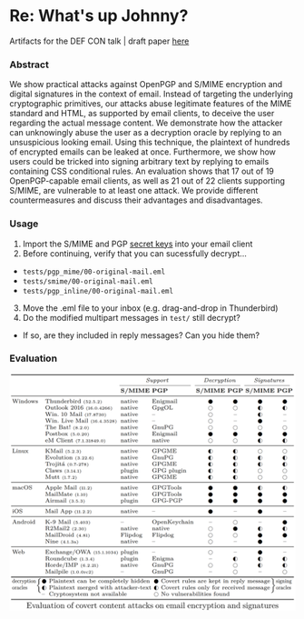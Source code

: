 # Re: What's up Johnny?
Artifacts for the DEF CON talk | draft paper [here](https://arxiv.org/abs/1904.07550)

### Abstract

We show practical attacks against OpenPGP and S/MIME encryption and digital signatures in the context of email. Instead of targeting the underlying cryptographic primitives, our attacks abuse legitimate features of the MIME standard and HTML, as supported by email clients, to deceive the user regarding the actual message content. We demonstrate how the attacker can unknowingly abuse the user as a decryption oracle by replying to an unsuspicious looking email. Using this technique, the plaintext of hundreds of encrypted emails can be leaked at once. Furthermore, we show how users could be tricked into signing arbitrary text by replying to emails containing CSS conditional rules. An evaluation shows that 17 out of 19 OpenPGP-capable email clients, as well as 21 out of 22 clients supporting S/MIME, are vulnerable to at least one attack. We provide different countermeasures and discuss their advantages and disadvantages.

### Usage

1. Import the S/MIME and PGP [secret keys](assets/secret-keys) into your email client
2. Before continuing, verify that you can sucessfully decrypt...
  * `tests/pgp_mime/00-original-mail.eml`
  * `tests/smime/00-original-mail.eml`
  * `tests/pgp_inline/00-original-mail.eml`
3. Move the .eml file to your inbox (e.g. drag-and-drop in Thunderbird)
4. Do the modified multipart messages in `test/` still decrypt?
  * If so, are they included in reply messages? Can you hide them?

### Evaluation
![Evaluation of OpenPGP and S/MIME capable email clients](assets/evaluation.png)
